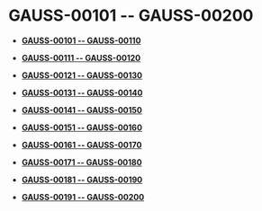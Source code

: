 # GAUSS-00101 -- GAUSS-00200<a name="EN-US_TOPIC_0302072879"></a>

-   **[GAUSS-00101 -- GAUSS-00110](gauss-00101----gauss-00110.md)**  

-   **[GAUSS-00111 -- GAUSS-00120](gauss-00111----gauss-00120.md)**  

-   **[GAUSS-00121 -- GAUSS-00130](gauss-00121----gauss-00130.md)**  

-   **[GAUSS-00131 -- GAUSS-00140](gauss-00131----gauss-00140.md)**  

-   **[GAUSS-00141 -- GAUSS-00150](gauss-00141----gauss-00150.md)**  

-   **[GAUSS-00151 -- GAUSS-00160](gauss-00151----gauss-00160.md)**  

-   **[GAUSS-00161 -- GAUSS-00170](gauss-00161----gauss-00170.md)**  

-   **[GAUSS-00171 -- GAUSS-00180](gauss-00171----gauss-00180.md)**  

-   **[GAUSS-00181 -- GAUSS-00190](gauss-00181----gauss-00190.md)**  

-   **[GAUSS-00191 -- GAUSS-00200](gauss-00191----gauss-00200.md)**  


